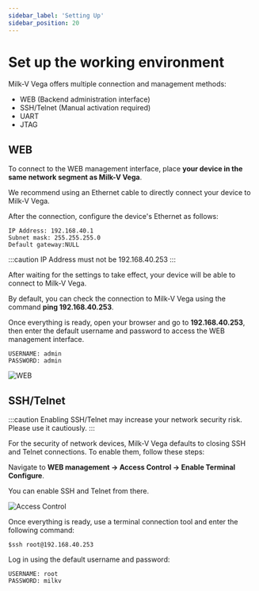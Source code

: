 ```yaml
---
sidebar_label: 'Setting Up'
sidebar_position: 20
---
```


# Set up the working environment

Milk-V Vega offers multiple connection and management methods:
- WEB (Backend administration interface)
- SSH/Telnet (Manual activation required)
- UART
- JTAG


## WEB 

To connect to the WEB management interface, place **your device in the same network segment as Milk-V Vega**.

We recommend using an Ethernet cable to directly connect your device to Milk-V Vega.

After the connection, configure the device's Ethernet as follows:


~~~
IP Address: 192.168.40.1
Subnet mask: 255.255.255.0
Default gateway:NULL
~~~

:::caution
IP Address must not be 192.168.40.253
:::

After waiting for the settings to take effect, your device will be able to connect to Milk-V Vega.

By default, you can check the connection to Milk-V Vega using the command **ping 192.168.40.253**.

Once everything is ready, open your browser and go to **192.168.40.253**, then enter the default username and password to access the WEB management interface.

~~~
USERNAME: admin
PASSWORD: admin
~~~

![WEB](/docs/vega/webcotrol.webp)

## SSH/Telnet

:::caution
Enabling SSH/Telnet may increase your network security risk. Please use it cautiously.
:::

For the security of network devices, Milk-V Vega defaults to closing SSH and Telnet connections. To enable them, follow these steps:

Navigate to **WEB management -> Access Control -> Enable Terminal Configure**.

You can enable SSH and Telnet from there.

![Access Control](/docs/vega/ssh-telnet.webp)

Once everything is ready, use a terminal connection tool and enter the following command:

~~~
$ssh root@192.168.40.253
~~~

Log in using the default username and password:

~~~
USERNAME: root
PASSWORD: milkv
~~~
